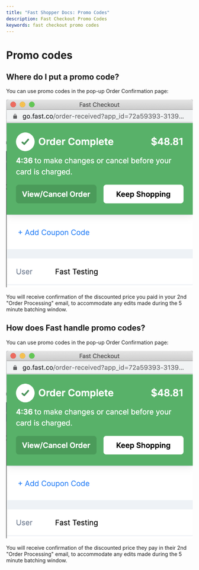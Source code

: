 ```yaml
---
title: "Fast Shopper Docs: Promo Codes"
description: Fast Checkout Promo Codes
keywords: fast checkout promo codes
---
```


# Promo codes

## Where do I put a promo code?

You can use promo codes in the pop-up Order Confirmation page:

<img src="./images/order-confirmation-page.png"/>

You will receive confirmation of the discounted price you paid in your 2nd "Order Processing" email, to accommodate any edits made during the 5 minute batching window.

## How does Fast handle promo codes?

You can use promo codes in the pop-up Order Confirmation page:

<img src="./images/order-complete.png"/>

You will receive confirmation of the discounted price they pay in their 2nd "Order Processing" email, to accommodate any edits made during the 5 minute batching window.
